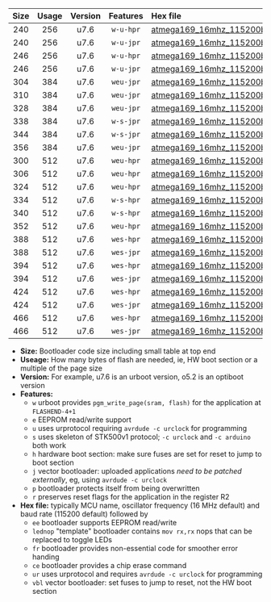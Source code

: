 |Size|Usage|Version|Features|Hex file|
|:-:|:-:|:-:|:-:|:--|
|240|256|u7.6|`w-u-hpr`|[atmega169_16mhz_115200bps_ur.hex](https://raw.githubusercontent.com/stefanrueger/urboot/main/bootloaders/atmega169/fcpu_16mhz/115200_bps/atmega169_16mhz_115200bps_ur.hex)|
|240|256|u7.6|`w-u-jpr`|[atmega169_16mhz_115200bps_ur_vbl.hex](https://raw.githubusercontent.com/stefanrueger/urboot/main/bootloaders/atmega169/fcpu_16mhz/115200_bps/atmega169_16mhz_115200bps_ur_vbl.hex)|
|246|256|u7.6|`w-u-hpr`|[atmega169_16mhz_115200bps_lednop_ur.hex](https://raw.githubusercontent.com/stefanrueger/urboot/main/bootloaders/atmega169/fcpu_16mhz/115200_bps/atmega169_16mhz_115200bps_lednop_ur.hex)|
|246|256|u7.6|`w-u-jpr`|[atmega169_16mhz_115200bps_lednop_ur_vbl.hex](https://raw.githubusercontent.com/stefanrueger/urboot/main/bootloaders/atmega169/fcpu_16mhz/115200_bps/atmega169_16mhz_115200bps_lednop_ur_vbl.hex)|
|304|384|u7.6|`weu-jpr`|[atmega169_16mhz_115200bps_ee_ur_vbl.hex](https://raw.githubusercontent.com/stefanrueger/urboot/main/bootloaders/atmega169/fcpu_16mhz/115200_bps/atmega169_16mhz_115200bps_ee_ur_vbl.hex)|
|310|384|u7.6|`weu-jpr`|[atmega169_16mhz_115200bps_ee_lednop_ur_vbl.hex](https://raw.githubusercontent.com/stefanrueger/urboot/main/bootloaders/atmega169/fcpu_16mhz/115200_bps/atmega169_16mhz_115200bps_ee_lednop_ur_vbl.hex)|
|328|384|u7.6|`weu-jpr`|[atmega169_16mhz_115200bps_ee_lednop_fr_ur_vbl.hex](https://raw.githubusercontent.com/stefanrueger/urboot/main/bootloaders/atmega169/fcpu_16mhz/115200_bps/atmega169_16mhz_115200bps_ee_lednop_fr_ur_vbl.hex)|
|338|384|u7.6|`w-s-jpr`|[atmega169_16mhz_115200bps_vbl.hex](https://raw.githubusercontent.com/stefanrueger/urboot/main/bootloaders/atmega169/fcpu_16mhz/115200_bps/atmega169_16mhz_115200bps_vbl.hex)|
|344|384|u7.6|`w-s-jpr`|[atmega169_16mhz_115200bps_lednop_vbl.hex](https://raw.githubusercontent.com/stefanrueger/urboot/main/bootloaders/atmega169/fcpu_16mhz/115200_bps/atmega169_16mhz_115200bps_lednop_vbl.hex)|
|356|384|u7.6|`weu-jpr`|[atmega169_16mhz_115200bps_ee_lednop_fr_ce_ur_vbl.hex](https://raw.githubusercontent.com/stefanrueger/urboot/main/bootloaders/atmega169/fcpu_16mhz/115200_bps/atmega169_16mhz_115200bps_ee_lednop_fr_ce_ur_vbl.hex)|
|300|512|u7.6|`weu-hpr`|[atmega169_16mhz_115200bps_ee_ur.hex](https://raw.githubusercontent.com/stefanrueger/urboot/main/bootloaders/atmega169/fcpu_16mhz/115200_bps/atmega169_16mhz_115200bps_ee_ur.hex)|
|306|512|u7.6|`weu-hpr`|[atmega169_16mhz_115200bps_ee_lednop_ur.hex](https://raw.githubusercontent.com/stefanrueger/urboot/main/bootloaders/atmega169/fcpu_16mhz/115200_bps/atmega169_16mhz_115200bps_ee_lednop_ur.hex)|
|324|512|u7.6|`weu-hpr`|[atmega169_16mhz_115200bps_ee_lednop_fr_ur.hex](https://raw.githubusercontent.com/stefanrueger/urboot/main/bootloaders/atmega169/fcpu_16mhz/115200_bps/atmega169_16mhz_115200bps_ee_lednop_fr_ur.hex)|
|334|512|u7.6|`w-s-hpr`|[atmega169_16mhz_115200bps.hex](https://raw.githubusercontent.com/stefanrueger/urboot/main/bootloaders/atmega169/fcpu_16mhz/115200_bps/atmega169_16mhz_115200bps.hex)|
|340|512|u7.6|`w-s-hpr`|[atmega169_16mhz_115200bps_lednop.hex](https://raw.githubusercontent.com/stefanrueger/urboot/main/bootloaders/atmega169/fcpu_16mhz/115200_bps/atmega169_16mhz_115200bps_lednop.hex)|
|352|512|u7.6|`weu-hpr`|[atmega169_16mhz_115200bps_ee_lednop_fr_ce_ur.hex](https://raw.githubusercontent.com/stefanrueger/urboot/main/bootloaders/atmega169/fcpu_16mhz/115200_bps/atmega169_16mhz_115200bps_ee_lednop_fr_ce_ur.hex)|
|388|512|u7.6|`wes-hpr`|[atmega169_16mhz_115200bps_ee.hex](https://raw.githubusercontent.com/stefanrueger/urboot/main/bootloaders/atmega169/fcpu_16mhz/115200_bps/atmega169_16mhz_115200bps_ee.hex)|
|388|512|u7.6|`wes-jpr`|[atmega169_16mhz_115200bps_ee_vbl.hex](https://raw.githubusercontent.com/stefanrueger/urboot/main/bootloaders/atmega169/fcpu_16mhz/115200_bps/atmega169_16mhz_115200bps_ee_vbl.hex)|
|394|512|u7.6|`wes-hpr`|[atmega169_16mhz_115200bps_ee_lednop.hex](https://raw.githubusercontent.com/stefanrueger/urboot/main/bootloaders/atmega169/fcpu_16mhz/115200_bps/atmega169_16mhz_115200bps_ee_lednop.hex)|
|394|512|u7.6|`wes-jpr`|[atmega169_16mhz_115200bps_ee_lednop_vbl.hex](https://raw.githubusercontent.com/stefanrueger/urboot/main/bootloaders/atmega169/fcpu_16mhz/115200_bps/atmega169_16mhz_115200bps_ee_lednop_vbl.hex)|
|424|512|u7.6|`wes-hpr`|[atmega169_16mhz_115200bps_ee_lednop_fr.hex](https://raw.githubusercontent.com/stefanrueger/urboot/main/bootloaders/atmega169/fcpu_16mhz/115200_bps/atmega169_16mhz_115200bps_ee_lednop_fr.hex)|
|424|512|u7.6|`wes-jpr`|[atmega169_16mhz_115200bps_ee_lednop_fr_vbl.hex](https://raw.githubusercontent.com/stefanrueger/urboot/main/bootloaders/atmega169/fcpu_16mhz/115200_bps/atmega169_16mhz_115200bps_ee_lednop_fr_vbl.hex)|
|466|512|u7.6|`wes-hpr`|[atmega169_16mhz_115200bps_ee_lednop_fr_ce.hex](https://raw.githubusercontent.com/stefanrueger/urboot/main/bootloaders/atmega169/fcpu_16mhz/115200_bps/atmega169_16mhz_115200bps_ee_lednop_fr_ce.hex)|
|466|512|u7.6|`wes-jpr`|[atmega169_16mhz_115200bps_ee_lednop_fr_ce_vbl.hex](https://raw.githubusercontent.com/stefanrueger/urboot/main/bootloaders/atmega169/fcpu_16mhz/115200_bps/atmega169_16mhz_115200bps_ee_lednop_fr_ce_vbl.hex)|

- **Size:** Bootloader code size including small table at top end
- **Useage:** How many bytes of flash are needed, ie, HW boot section or a multiple of the page size
- **Version:** For example, u7.6 is an urboot version, o5.2 is an optiboot version
- **Features:**
  + `w` urboot provides `pgm_write_page(sram, flash)` for the application at `FLASHEND-4+1`
  + `e` EEPROM read/write support
  + `u` uses urprotocol requiring `avrdude -c urclock` for programming
  + `s` uses skeleton of STK500v1 protocol; `-c urclock` and `-c arduino` both work
  + `h` hardware boot section: make sure fuses are set for reset to jump to boot section
  + `j` vector bootloader: uploaded applications *need to be patched externally*, eg, using `avrdude -c urclock`
  + `p` bootloader protects itself from being overwritten
  + `r` preserves reset flags for the application in the register R2
- **Hex file:** typically MCU name, oscillator frequency (16 MHz default) and baud rate (115200 default) followed by
  + `ee` bootloader supports EEPROM read/write
  + `lednop` "template" bootloader contains `mov rx,rx` nops that can be replaced to toggle LEDs
  + `fr` bootloader provides non-essential code for smoother error handing
  + `ce` bootloader provides a chip erase command
  + `ur` uses urprotocol and requires `avrdude -c urclock` for programming
  + `vbl` vector bootloader: set fuses to jump to reset, not the HW boot section
